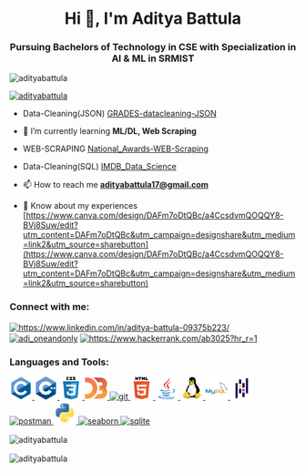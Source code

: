 <h1 align="center">Hi 👋, I'm Aditya Battula</h1>
<h3 align="center">Pursuing Bachelors of Technology in CSE with Specialization in AI & ML in SRMIST</h3>

<p align="left"> <img src="https://komarev.com/ghpvc/?username=adityabattula&label=Profile%20views&color=0e75b6&style=flat" alt="adityabattula" /> </p>

<p align="left"> <a href="https://github.com/ryo-ma/github-profile-trophy"><img src="https://github-profile-trophy.vercel.app/?username=adityabattula" alt="adityabattula" /></a> </p>

- Data-Cleaning(JSON) [GRADES-datacleaning-JSON](https://github.com/adityabattula/GRADES-datacleaning-JSON-)

- 🌱 I’m currently learning **ML/DL, Web Scraping**

- WEB-SCRAPING [National_Awards-WEB-Scraping](https://github.com/adityabattula/National_Awards-WEB-Scraping-)

- Data-Cleaning(SQL) [IMDB_Data_Science](https://github.com/adityabattula/IMDB_Data_Science)

- 📫 How to reach me **adityabattula17@gmail.com**

- 📄 Know about my experiences [https://www.canva.com/design/DAFm7oDtQBc/a4CcsdvmQOQQY8-BVj8Suw/edit?utm_content=DAFm7oDtQBc&utm_campaign=designshare&utm_medium=link2&utm_source=sharebutton](https://www.canva.com/design/DAFm7oDtQBc/a4CcsdvmQOQQY8-BVj8Suw/edit?utm_content=DAFm7oDtQBc&utm_campaign=designshare&utm_medium=link2&utm_source=sharebutton)

<h3 align="left">Connect with me:</h3>
<p align="left">
<a href="https://linkedin.com/in/https://www.linkedin.com/in/aditya-battula-09375b223/" target="blank"><img align="center" src="https://raw.githubusercontent.com/rahuldkjain/github-profile-readme-generator/master/src/images/icons/Social/linked-in-alt.svg" alt="https://www.linkedin.com/in/aditya-battula-09375b223/" height="30" width="40" /></a>
<a href="https://instagram.com/adi_oneandonly" target="blank"><img align="center" src="https://raw.githubusercontent.com/rahuldkjain/github-profile-readme-generator/master/src/images/icons/Social/instagram.svg" alt="adi_oneandonly" height="30" width="40" /></a>
<a href="https://www.hackerrank.com/https://www.hackerrank.com/ab3025?hr_r=1" target="blank"><img align="center" src="https://raw.githubusercontent.com/rahuldkjain/github-profile-readme-generator/master/src/images/icons/Social/hackerrank.svg" alt="https://www.hackerrank.com/ab3025?hr_r=1" height="30" width="40" /></a>
</p>

<h3 align="left">Languages and Tools:</h3>
<p align="left"> <a href="https://www.cprogramming.com/" target="_blank" rel="noreferrer"> <img src="https://raw.githubusercontent.com/devicons/devicon/master/icons/c/c-original.svg" alt="c" width="40" height="40"/> </a> <a href="https://www.w3schools.com/cpp/" target="_blank" rel="noreferrer"> <img src="https://raw.githubusercontent.com/devicons/devicon/master/icons/cplusplus/cplusplus-original.svg" alt="cplusplus" width="40" height="40"/> </a> <a href="https://www.w3schools.com/css/" target="_blank" rel="noreferrer"> <img src="https://raw.githubusercontent.com/devicons/devicon/master/icons/css3/css3-original-wordmark.svg" alt="css3" width="40" height="40"/> </a> <a href="https://d3js.org/" target="_blank" rel="noreferrer"> <img src="https://raw.githubusercontent.com/devicons/devicon/master/icons/d3js/d3js-original.svg" alt="d3js" width="40" height="40"/> </a> <a href="https://git-scm.com/" target="_blank" rel="noreferrer"> <img src="https://www.vectorlogo.zone/logos/git-scm/git-scm-icon.svg" alt="git" width="40" height="40"/> </a> <a href="https://www.w3.org/html/" target="_blank" rel="noreferrer"> <img src="https://raw.githubusercontent.com/devicons/devicon/master/icons/html5/html5-original-wordmark.svg" alt="html5" width="40" height="40"/> </a> <a href="https://www.java.com" target="_blank" rel="noreferrer"> <img src="https://raw.githubusercontent.com/devicons/devicon/master/icons/java/java-original.svg" alt="java" width="40" height="40"/> </a> <a href="https://www.linux.org/" target="_blank" rel="noreferrer"> <img src="https://raw.githubusercontent.com/devicons/devicon/master/icons/linux/linux-original.svg" alt="linux" width="40" height="40"/> </a> <a href="https://www.mysql.com/" target="_blank" rel="noreferrer"> <img src="https://raw.githubusercontent.com/devicons/devicon/master/icons/mysql/mysql-original-wordmark.svg" alt="mysql" width="40" height="40"/> </a> <a href="https://pandas.pydata.org/" target="_blank" rel="noreferrer"> <img src="https://raw.githubusercontent.com/devicons/devicon/2ae2a900d2f041da66e950e4d48052658d850630/icons/pandas/pandas-original.svg" alt="pandas" width="40" height="40"/> </a> <a href="https://postman.com" target="_blank" rel="noreferrer"> <img src="https://www.vectorlogo.zone/logos/getpostman/getpostman-icon.svg" alt="postman" width="40" height="40"/> </a> <a href="https://www.python.org" target="_blank" rel="noreferrer"> <img src="https://raw.githubusercontent.com/devicons/devicon/master/icons/python/python-original.svg" alt="python" width="40" height="40"/> </a> <a href="https://seaborn.pydata.org/" target="_blank" rel="noreferrer"> <img src="https://seaborn.pydata.org/_images/logo-mark-lightbg.svg" alt="seaborn" width="40" height="40"/> </a> <a href="https://www.sqlite.org/" target="_blank" rel="noreferrer"> <img src="https://www.vectorlogo.zone/logos/sqlite/sqlite-icon.svg" alt="sqlite" width="40" height="40"/> </a> </p>

<p><img align="center" src="https://github-readme-stats.vercel.app/api/top-langs?username=adityabattula&show_icons=true&locale=en&layout=compact" alt="adityabattula" /></p>

<p><img align="center" src="https://github-readme-streak-stats.herokuapp.com/?user=adityabattula&" alt="adityabattula" /></p>
